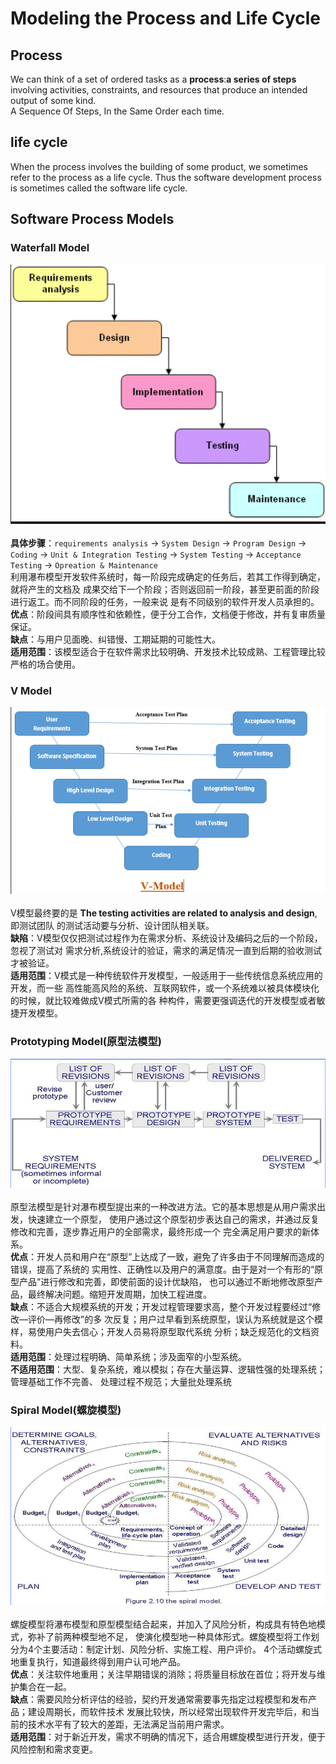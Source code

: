 # Modeling the Process and Life Cycle

## Process
  We can think of a set of ordered tasks as a **process**:**a series of steps**
involving activities, constraints, and resources that produce an intended output
of some kind.<br>
  A Sequence Of Steps, In the Same Order each time.

## life cycle
  When the process involves the building of some product, we sometimes refer to
the process as a life cycle. Thus the software development process is sometimes
called the software life cycle.

## Software Process Models
### Waterfall Model
![Waterfall Model](images/waterfall.PNG)<br><br>
  **具体步骤**：`requirements analysis` -> `System Design` -> `Program Design` -> `Coding`
-> `Unit & Integration Testing` -> `System Testing` -> `Acceptance Testing` ->
`Opreation & Maintenance`<br>
  利用瀑布模型开发软件系统时，每一阶段完成确定的任务后，若其工作得到确定，就将产生的文档及
成果交给下一个阶段；否则返回前一阶段，甚至更前面的阶段进行返工。而不同阶段的任务，一般来说
是有不同级别的软件开发人员承担的。<br>
  **优点**：阶段间具有顺序性和依赖性，便于分工合作，文档便于修改，并有复审质量保证。<br>
  **缺点**：与用户见面晚、纠错慢、工期延期的可能性大。<br>
  **适用范围**：该模型适合于在软件需求比较明确、开发技术比较成熟、工程管理比较严格的场合使用。

### V Model
![V Model](images/V-Model.PNG)<br><br>
  V模型最终要的是 **The testing activities are related to analysis and design**,即测试团队
的测试活动要与分析、设计团队相关联。<br>
  **缺陷**：V模型仅仅把测试过程作为在需求分析、系统设计及编码之后的一个阶段，忽视了测试对
需求分析,系统设计的验证，需求的满足情况一直到后期的验收测试才被验证。<br>
  **适用范围**：V模式是一种传统软件开发模型，一般适用于一些传统信息系统应用的开发，而一些
高性能高风险的系统、互联网软件，或一个系统难以被具体模块化的时候，就比较难做成V模式所需的各
种构件，需要更强调迭代的开发模型或者敏捷开发模型。

### Prototyping Model(原型法模型)
![Prototyping Model](images/Prototyping.PNG)<br><br>
  原型法模型是针对瀑布模型提出来的一种改进方法。它的基本思想是从用户需求出发，快速建立一个原型，
使用户通过这个原型初步表达自己的需求，并通过反复修改和完善，逐步靠近用户的全部需求，最终形成一个
完全满足用户要求的新体系。<br>
  **优点**：开发人员和用户在“原型”上达成了一致，避免了许多由于不同理解而造成的错误，提高了系统的
实用性、正确性以及用户的满意度。由于是对一个有形的“原型产品”进行修改和完善，即使前面的设计优缺陷，
也可以通过不断地修改原型产品，最终解决问题。缩短开发周期，加快工程进度。<br>
  **缺点**：不适合大规模系统的开发；开发过程管理要求高，整个开发过程要经过“修改—评价—再修改”的多
次反复；用户过早看到系统原型，误认为系统就是这个模样，易使用户失去信心；开发人员易将原型取代系统
分析；缺乏规范化的文档资料。<br>
  **适用范围**：处理过程明确、简单系统；涉及面窄的小型系统。<br>
  **不适用范围**：大型、复杂系统，难以模拟；存在大量运算、逻辑性强的处理系统；管理基础工作不完善、
处理过程不规范；大量批处理系统

### Spiral Model(螺旋模型)
![Spiral Model](images/Spiral.PNG)<br><br>
  螺旋模型将瀑布模型和原型模型结合起来，并加入了风险分析，构成具有特色地模式，弥补了前两种模型地不足，
使演化模型地一种具体形式。螺旋模型将工作划分为4个主要活动：制定计划、风险分析、实施工程、用户评价。
4个活动螺旋式地重复执行，知道最终得到用户认可地产品。<br>
  **优点**：关注软件地重用；关注早期错误的消除；将质量目标放在首位；将开发与维护集合在一起。<br>
  **缺点**：需要风险分析评估的经验，契约开发通常需要事先指定过程模型和发布产品；建设周期长，而软件技术
发展比较快，所以经常出现软件开发完毕后，和当前的技术水平有了较大的差距，无法满足当前用户需求。<br>
  **适用范围**：对于新近开发，需求不明确的情况下，适合用螺旋模型进行开发，便于风险控制和需求变更。
